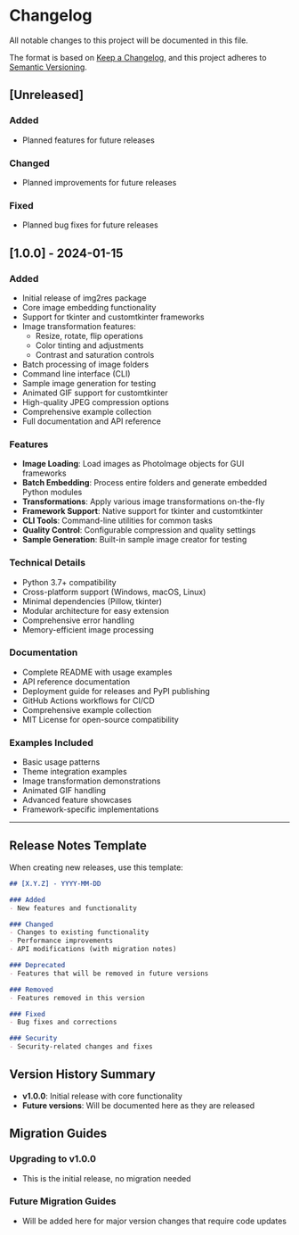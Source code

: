 # Changelog

All notable changes to this project will be documented in this file.

The format is based on [Keep a Changelog](https://keepachangelog.com/en/1.0.0/),
and this project adheres to [Semantic Versioning](https://semver.org/spec/v2.0.0.html).

## [Unreleased]

### Added
- Planned features for future releases

### Changed
- Planned improvements for future releases

### Fixed
- Planned bug fixes for future releases

## [1.0.0] - 2024-01-15

### Added
- Initial release of img2res package
- Core image embedding functionality
- Support for tkinter and customtkinter frameworks
- Image transformation features:
  - Resize, rotate, flip operations
  - Color tinting and adjustments
  - Contrast and saturation controls
- Batch processing of image folders
- Command line interface (CLI)
- Sample image generation for testing
- Animated GIF support for customtkinter
- High-quality JPEG compression options
- Comprehensive example collection
- Full documentation and API reference

### Features
- **Image Loading**: Load images as PhotoImage objects for GUI frameworks
- **Batch Embedding**: Process entire folders and generate embedded Python modules
- **Transformations**: Apply various image transformations on-the-fly
- **Framework Support**: Native support for tkinter and customtkinter
- **CLI Tools**: Command-line utilities for common tasks
- **Quality Control**: Configurable compression and quality settings
- **Sample Generation**: Built-in sample image creator for testing

### Technical Details
- Python 3.7+ compatibility
- Cross-platform support (Windows, macOS, Linux)
- Minimal dependencies (Pillow, tkinter)
- Modular architecture for easy extension
- Comprehensive error handling
- Memory-efficient image processing

### Documentation
- Complete README with usage examples
- API reference documentation
- Deployment guide for releases and PyPI publishing
- GitHub Actions workflows for CI/CD
- Comprehensive example collection
- MIT License for open-source compatibility

### Examples Included
- Basic usage patterns
- Theme integration examples
- Image transformation demonstrations
- Animated GIF handling
- Advanced feature showcases
- Framework-specific implementations

---

## Release Notes Template

When creating new releases, use this template:

```markdown
## [X.Y.Z] - YYYY-MM-DD

### Added
- New features and functionality

### Changed
- Changes to existing functionality
- Performance improvements
- API modifications (with migration notes)

### Deprecated
- Features that will be removed in future versions

### Removed
- Features removed in this version

### Fixed
- Bug fixes and corrections

### Security
- Security-related changes and fixes
```

## Version History Summary

- **v1.0.0**: Initial release with core functionality
- **Future versions**: Will be documented here as they are released

## Migration Guides

### Upgrading to v1.0.0
- This is the initial release, no migration needed

### Future Migration Guides
- Will be added here for major version changes that require code updates
